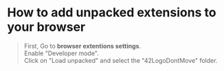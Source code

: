 # How to add unpacked extensions to your browser
> First, Go to **browser extentions settings**. \
Enable "Developer mode". \
Click on "Load unpacked" and select the "42LogoDontMove" folder.
